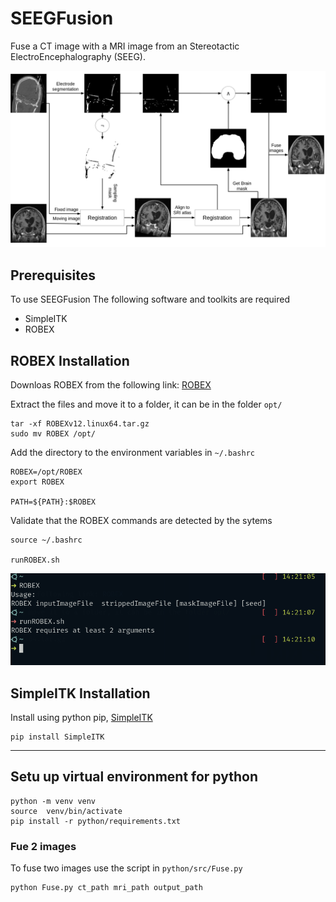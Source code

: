 # SEEGFusion

Fuse a CT image with a MRI image from an Stereotactic ElectroEncephalography (SEEG).

![Fusion method](images/image_fusion.png)

## Prerequisites

To use SEEGFusion  The following software and toolkits are required

* SimpleITK
* ROBEX

## ROBEX Installation

Downloas ROBEX from the following link: [ROBEX](https://www.nitrc.org/frs/download.php/5994/ROBEXv12.linux64.tar.gzjk)

Extract the files and move it to a folder, it can be in the folder `opt/`

```Shell
tar -xf ROBEXv12.linux64.tar.gz
sudo mv ROBEX /opt/
```

Add the directory to the environment variables in `~/.bashrc`

```Shell
ROBEX=/opt/ROBEX
export ROBEX

PATH=${PATH}:$ROBEX
```

Validate that the ROBEX commands are detected by the sytems

```Shell
source ~/.bashrc

runROBEX.sh
```

![ROBEX Installed](images/ROBEX_installed.png)

## SimpleITK Installation

Install using python pip, [SimpleITK](https://simpleitk.readthedocs.io/en/master/gettingStarted.html)

```shell
pip install SimpleITK
```

---------------------

## Setu up virtual environment for python

```shell
python -m venv venv
source  venv/bin/activate
pip install -r python/requirements.txt
```

### Fue 2 images

To fuse two images use the script in `python/src/Fuse.py`

```shell
python Fuse.py ct_path mri_path output_path
```
